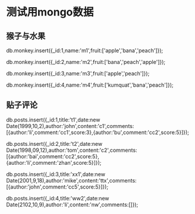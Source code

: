 # 测试用mongo数据

## 猴子与水果

db.monkey.insert({_id:1,name:'m1',fruit:['apple','bana','peach']}); 

db.monkey.insert({_id:2,name:'m2',fruit:['bana','peach','apple']}); 

db.monkey.insert({_id:3,name:'m3',fruit:['apple','peach']}); 

db.monkey.insert({_id:4,name:'m4',fruit:['kumquat','bana','peach']});


## 贴子评论
db.posts.insert({_id:1,title:'t1',date:new Date(1999,10,2),author:'john',content:'c1',comments:[{author:'li',comment:'cc1',score:3},{author:'bu',comment:'cc2',score:5}]});

db.posts.insert({_id:2,title:'t2',date:new Date(1998,09,12),author:'tom',content:'c2',comments:[{author:'bai',comment:'cc2',score:5},{author:'li',comment:'zhan',score:5}]});

db.posts.insert({_id:3,title:'xx1',date:new Date(2001,9,18),author:'mike',content:'ttx',comments:[{author:'john',comment:'cc5',score:5}]});

db.posts.insert({_id:4,title:'ww2',date:new Date(2102,10,9),author:'li',content:'nw',comments:[]});
